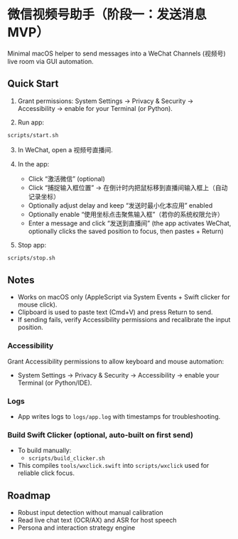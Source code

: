# 微信视频号助手（阶段一：发送消息 MVP）

Minimal macOS helper to send messages into a WeChat Channels (视频号) live room via GUI automation.

## Quick Start

1) Grant permissions: System Settings → Privacy & Security → Accessibility → enable for your Terminal (or Python).

2) Run app:

```bash
scripts/start.sh
```

3) In WeChat, open a 视频号直播间.

4) In the app:
   - Click “激活微信” (optional)
   - Click “捕捉输入框位置” → 在倒计时内把鼠标移到直播间输入框上（自动记录坐标）
   - Optionally adjust delay and keep “发送时最小化本应用” enabled
   - Optionally enable “使用坐标点击聚焦输入框”（若你的系统权限允许）
   - Enter a message and click “发送到直播间” (the app activates WeChat, optionally clicks the saved position to focus, then pastes + Return)

5) Stop app:

```bash
scripts/stop.sh
```

## Notes

- Works on macOS only (AppleScript via System Events + Swift clicker for mouse click).
- Clipboard is used to paste text (Cmd+V) and press Return to send.
- If sending fails, verify Accessibility permissions and recalibrate the input position.

### Accessibility
Grant Accessibility permissions to allow keyboard and mouse automation:
- System Settings → Privacy & Security → Accessibility → enable your Terminal (or Python/IDE).

### Logs
- App writes logs to `logs/app.log` with timestamps for troubleshooting.

### Build Swift Clicker (optional, auto-built on first send)
- To build manually:
  - `scripts/build_clicker.sh`
- This compiles `tools/wxclick.swift` into `scripts/wxclick` used for reliable click focus.

## Roadmap

- Robust input detection without manual calibration
- Read live chat text (OCR/AX) and ASR for host speech
- Persona and interaction strategy engine
